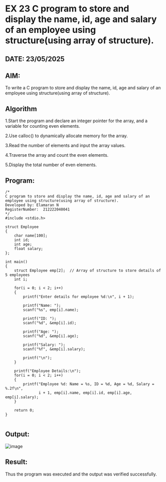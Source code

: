 # EX 23 C program to store and display the name, id, age and salary of an employee using structure(using array of structure).
## DATE: 23/05/2025
## AIM:
To write a C program to store and display the name, id, age and salary of an employee using structure(using array of structure).

## Algorithm
1.Start the program and declare an integer pointer for the array, and a variable for counting even elements.

2.Use calloc() to dynamically allocate memory for the array.

3.Read the number of elements and input the array values.

4.Traverse the array and count the even elements.

5.Display the total number of even elements. 

## Program:
```
/*
C program to store and display the name, id, age and salary of an employee using structure(using array of structure).
Developed by: Elamaran N
RegisterNumber:  212222040041
*/
#include <stdio.h>

struct Employee
{
    char name[100];
    int id;
    int age;
    float salary;
};

int main()
{
    struct Employee emp[2];  // Array of structure to store details of 5 employees
    int i;

    for(i = 0; i < 2; i++)
    {
        printf("Enter details for employee %d:\n", i + 1);

        printf("Name: ");
        scanf("%s", emp[i].name);

        printf("ID: ");
        scanf("%d", &emp[i].id);

        printf("Age: ");
        scanf("%d", &emp[i].age);

        printf("Salary: ");
        scanf("%f", &emp[i].salary);

        printf("\n");
    }

    printf("Employee Details:\n");
    for(i = 0; i < 2; i++)
    {
        printf("Employee %d: Name = %s, ID = %d, Age = %d, Salary = %.2f\n", 
               i + 1, emp[i].name, emp[i].id, emp[i].age, emp[i].salary);
    }

    return 0;
}


```

## Output:

![image](https://github.com/user-attachments/assets/b75facbd-f631-4c19-8e2f-a7b96d13674b)


## Result:
Thus the program was executed and the output was verified successfully.
